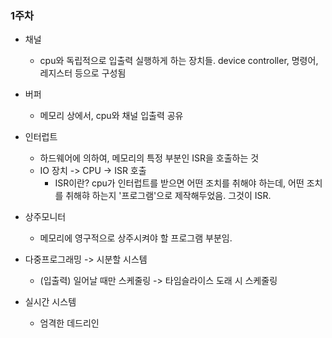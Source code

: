 ### 1주차

- 채널
  - cpu와 독립적으로 입출력 실행하게 하는 장치들. device controller, 명령어, 레지스터 등으로 구성됨
- 버퍼 
  - 메모리 상에서, cpu와 채널 입출력 공유
- 인터럽트
  - 하드웨어에 의하여, 메모리의 특정 부분인 ISR을 호출하는 것
  - IO 장치 -> CPU -> ISR 호출
    - ISR이란? cpu가 인터럽트를 받으면 어떤 조치를 취해야 하는데, 어떤 조치를 취해햐 하는지 '프로그램'으로 제작해두었음. 그것이 ISR.
- 상주모니터
  - 메모리에 영구적으로 상주시켜야 할 프로그램 부분임.



- 다중프로그래밍 -> 시분할 시스템

  - (입출력) 일어날 때만 스케줄링 -> 타임슬라이스 도래 시 스케줄링

  

- 실시간 시스템
  - 엄격한 데드리인